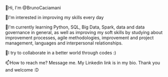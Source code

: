 👋Hi, I'm @BrunoCaciamani

👀I'm interested in improving my skills every day

🌱I'm currently learning Python, SQL, Big Data, Spark, data and data governance in general, 
as well as improving my soft skills by studying about improvement processes, agile methodologies,
improvement and project management, languages ​​and interpersonal relationships.

💞️I try to collaborate in a better world through codes :)

📫How to reach me? Message me. My Linkedin link is in my bio. Thank you and welcome :D

